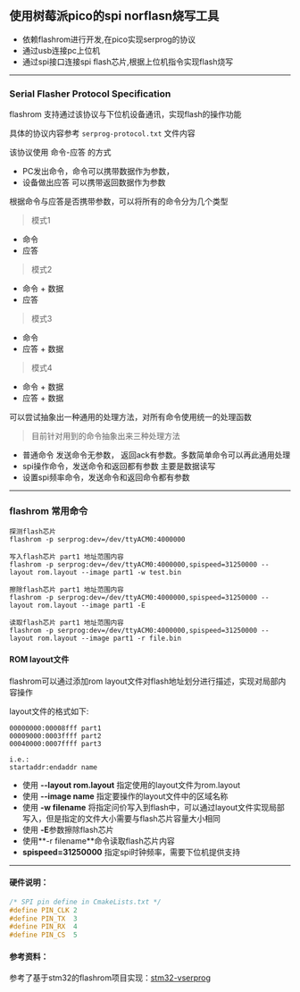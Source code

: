 ## 使用树莓派pico的spi norflasn烧写工具

- 依赖flashrom进行开发,在pico实现serprog的协议
- 通过usb连接pc上位机
- 通过spi接口连接spi flash芯片,根据上位机指令实现flash烧写

---

### Serial Flasher Protocol Specification
flashrom 支持通过该协议与下位机设备通讯，实现flash的操作功能

具体的协议内容参考 `serprog-protocol.txt` 文件内容

该协议使用 命令-应答 的方式
- PC发出命令，命令可以携带数据作为参数，
- 设备做出应答 可以携带返回数据作为参数

根据命令与应答是否携带参数，可以将所有的命令分为几个类型

> 模式1
- 命令
- 应答

> 模式2
- 命令 + 数据
- 应答

> 模式3
- 命令
- 应答 + 数据

> 模式4
- 命令 + 数据
- 应答 + 数据

可以尝试抽象出一种通用的处理方法，对所有命令使用统一的处理函数

> 目前针对用到的命令抽象出来三种处理方法

- 普通命令 发送命令无参数， 返回ack有参数。多数简单命令可以再此通用处理
- spi操作命令，发送命令和返回都有参数 主要是数据读写
- 设置spi频率命令，发送命令和返回命令都有参数

---

### flashrom 常用命令

```shell
探测flash芯片
flashrom -p serprog:dev=/dev/ttyACM0:4000000

写入flash芯片 part1 地址范围内容
flashrom -p serprog:dev=/dev/ttyACM0:4000000,spispeed=31250000 --layout rom.layout --image part1 -w test.bin

擦除flash芯片 part1 地址范围内容
flashrom -p serprog:dev=/dev/ttyACM0:4000000,spispeed=31250000 --layout rom.layout --image part1 -E

读取flash芯片 part1 地址范围内容
flashrom -p serprog:dev=/dev/ttyACM0:4000000,spispeed=31250000 --layout rom.layout --image part1 -r file.bin
```


#### ROM layout文件

flashrom可以通过添加rom layout文件对flash地址划分进行描述，实现对局部内容操作

layout文件的格式如下:
```
00000000:00008fff part1
00009000:0003ffff part2
00040000:0007ffff part3

i.e.:
startaddr:endaddr name
```

- 使用 **--layout rom.layout** 指定使用的layout文件为rom.layout
- 使用 **--image name**  指定要操作的layout文件中的区域名称
- 使用 **-w filename** 将指定问价写入到flash中，可以通过layout文件实现局部写入，但是指定的文件大小需要与flash芯片容量大小相同 
- 使用 **-E**参数擦除flash芯片
- 使用**-r filename**命令读取flash芯片内容
- **spispeed=31250000** 指定spi时钟频率，需要下位机提供支持

---

#### 硬件说明：

```c
/* SPI pin define in CmakeLists.txt */
#define PIN_CLK 2
#define PIN_TX  3
#define PIN_RX  4
#define PIN_CS  5
```



#### 参考资料：

参考了基于stm32的flashrom项目实现：[stm32-vserprog](https://github.com/dword1511/stm32-vserprog)


